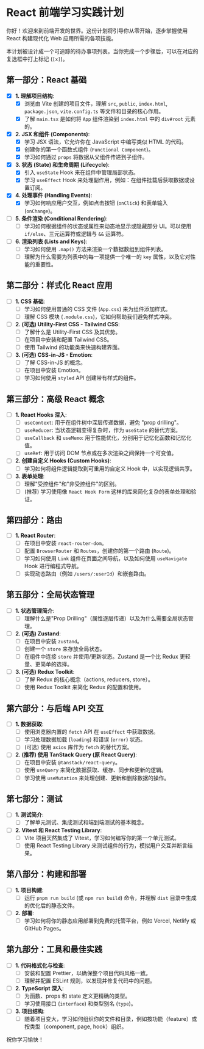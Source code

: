 # React 前端学习实践计划

你好！欢迎来到前端开发的世界。这份计划将引导你从零开始，逐步掌握使用 React 构建现代化 Web 应用所需的各项技能。

本计划被设计成一个可追踪的待办事项列表。当你完成一个步骤后，可以在对应的复选框中打上标记 (`[x]`)。

## 第一部分：React 基础

- [x] **1. 理解项目结构**:
    - [x] 浏览由 Vite 创建的项目文件，理解 `src`, `public`, `index.html`, `package.json`, `vite.config.ts` 等文件和目录的核心作用。
    - [x] 了解 `main.tsx` 是如何将 `App` 组件渲染到 `index.html` 中的 `div#root` 元素的。

- [x] **2. JSX 和组件 (Components)**:
    - [x] 学习 JSX 语法，它允许你在 JavaScript 中编写类似 HTML 的代码。
    - [x] 创建你的第一个函数式组件 (`Functional Component`)。
    - [x] 学习如何通过 `props` 将数据从父组件传递到子组件。

- [x] **3. 状态 (State) 和生命周期 (Lifecycle)**:
    - [x] 引入 `useState` Hook 来在组件中管理局部状态。
    - [x] 学习 `useEffect` Hook 来处理副作用，例如：在组件挂载后获取数据或设置订阅。

- [x] **4. 处理事件 (Handling Events)**:
    - [x] 学习如何响应用户交互，例如点击按钮 (`onClick`) 和表单输入 (`onChange`)。

- [ ] **5. 条件渲染 (Conditional Rendering)**:
    - [ ] 学习如何根据组件的状态或属性来动态地显示或隐藏部分 UI。可以使用 `if/else`、三元运算符或逻辑与 `&&` 运算符。

- [ ] **6. 渲染列表 (Lists and Keys)**:
    - [ ] 学习如何使用 `.map()` 方法来渲染一个数据数组到组件列表。
    - [ ] 理解为什么需要为列表中的每一项提供一个唯一的 `key` 属性，以及它对性能的重要性。

## 第二部分：样式化 React 应用

- [ ] **1. CSS 基础**:
    - [ ] 学习如何使用普通的 CSS 文件 (`App.css`) 来为组件添加样式。
    - [ ] 理解 CSS 模块 (`.module.css`)，它如何帮助我们避免样式冲突。

- [ ] **2. (可选) Utility-First CSS - Tailwind CSS**:
    - [ ] 了解什么是 Utility-First CSS 及其优势。
    - [ ] 在项目中安装和配置 Tailwind CSS。
    - [ ] 使用 Tailwind 的功能类来快速构建界面。

- [ ] **3. (可选) CSS-in-JS - Emotion**:
    - [ ] 了解 CSS-in-JS 的概念。
    - [ ] 在项目中安装 Emotion。
    - [ ] 学习如何使用 `styled` API 创建带有样式的组件。

## 第三部分：高级 React 概念

- [ ] **1. React Hooks 深入**:
    - [ ] `useContext`: 用于在组件树中深层传递数据，避免 "prop drilling"。
    - [ ] `useReducer`: 当状态逻辑变得复杂时，作为 `useState` 的替代方案。
    - [ ] `useCallback` 和 `useMemo`: 用于性能优化，分别用于记忆化函数和记忆化值。
    - [ ] `useRef`: 用于访问 DOM 节点或在多次渲染之间保持一个可变值。

- [ ] **2. 创建自定义 Hooks (Custom Hooks)**:
    - [ ] 学习如何将组件逻辑提取到可重用的自定义 Hook 中，以实现逻辑共享。

- [ ] **3. 表单处理**:
    - [ ] 理解"受控组件"和"非受控组件"的区别。
    - [ ] (推荐) 学习使用像 `React Hook Form` 这样的库来简化复杂的表单处理和验证。

## 第四部分：路由

- [ ] **1. React Router**:
    - [ ] 在项目中安装 `react-router-dom`。
    - [ ] 配置 `BrowserRouter` 和 `Routes`，创建你的第一个路由 (`Route`)。
    - [ ] 学习如何使用 `Link` 组件在页面之间导航，以及如何使用 `useNavigate` Hook 进行编程式导航。
    - [ ] 实现动态路由（例如 `/users/:userId`）和嵌套路由。

## 第五部分：全局状态管理

- [ ] **1. 状态管理简介**:
    - [ ] 理解什么是"Prop Drilling"（属性逐层传递）以及为什么需要全局状态管理。

- [ ] **2. (可选) Zustand**:
    - [ ] 在项目中安装 `zustand`。
    - [ ] 创建一个 `store` 来存放全局状态。
    - [ ] 在组件中连接 `store` 并使用/更新状态。Zustand 是一个比 Redux 更轻量、更简单的选择。

- [ ] **3. (可选) Redux Toolkit**:
    - [ ] 了解 Redux 的核心概念（actions, reducers, store）。
    - [ ] 使用 Redux Toolkit 来简化 Redux 的配置和使用。

## 第六部分：与后端 API 交互

- [ ] **1. 数据获取**:
    - [ ] 使用浏览器内置的 `fetch` API 在 `useEffect` 中获取数据。
    - [ ] 学习处理数据加载 (`loading`) 和错误 (`error`) 状态。
    - [ ] (可选) 使用 `axios` 库作为 `fetch` 的替代方案。

- [ ] **2. (推荐) 使用 TanStack Query (原 React Query)**:
    - [ ] 在项目中安装 `@tanstack/react-query`。
    - [ ] 使用 `useQuery` 来简化数据获取、缓存、同步和更新的逻辑。
    - [ ] 学习使用 `useMutation` 来处理创建、更新和删除数据的操作。

## 第七部分：测试

- [ ] **1. 测试简介**:
    - [ ] 了解单元测试、集成测试和端到端测试的基本概念。

- [ ] **2. Vitest 和 React Testing Library**:
    - [ ] Vite 项目天然集成了 Vitest，学习如何编写你的第一个单元测试。
    - [ ] 使用 React Testing Library 来测试组件的行为，模拟用户交互并断言结果。

## 第八部分：构建和部署

- [ ] **1. 项目构建**:
    - [ ] 运行 `pnpm run build` (或 `npm run build`) 命令，并理解 `dist` 目录中生成的优化后的静态文件。

- [ ] **2. 部署**:
    - [ ] 学习如何将你的静态应用部署到免费的托管平台，例如 Vercel, Netlify 或 GitHub Pages。

## 第九部分：工具和最佳实践

- [ ] **1. 代码格式化与检查**:
    - [ ] 安装和配置 Prettier，以确保整个项目代码风格一致。
    - [ ] 理解并配置 ESLint 规则，以发现并修复代码中的问题。

- [ ] **2. TypeScript 深入**:
    - [ ] 为函数、props 和 state 定义更精确的类型。
    - [ ] 学习使用接口 (`interface`) 和类型别名 (`type`)。

- [ ] **3. 项目结构**:
    - [ ] 随着项目变大，学习如何组织你的文件和目录，例如按功能（feature）或按类型（component, page, hook）组织。

祝你学习愉快！ 